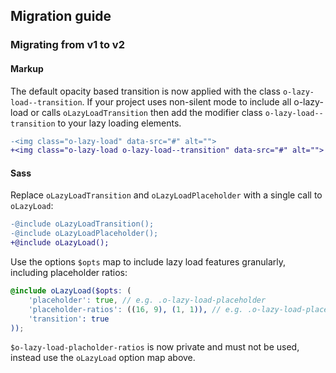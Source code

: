## Migration guide

### Migrating from v1 to v2

#### Markup

The default opacity based transition is now applied with the class `o-lazy-load--transition`. If your project uses non-silent mode to include all o-lazy-load or calls `oLazyLoadTransition` then add the modifier class `o-lazy-load--transition` to your lazy loading elements.

```diff
-<img class="o-lazy-load" data-src="#" alt="">
+<img class="o-lazy-load o-lazy-load--transition" data-src="#" alt="">
```

#### Sass

Replace `oLazyLoadTransition` and `oLazyLoadPlaceholder` with a single call to `oLazyLoad`:

```diff
-@include oLazyLoadTransition();
-@include oLazyLoadPlaceholder();
+@include oLazyLoad();
```

Use the options `$opts` map to include lazy load features granularly, including placeholder ratios:

```scss
@include oLazyLoad($opts: (
    'placeholder': true, // e.g. .o-lazy-load-placeholder
    'placeholder-ratios': ((16, 9), (1, 1)), // e.g. .o-lazy-load-placeholder--16x9
    'transition': true
));
```

`$o-lazy-load-placholder-ratios` is now private and must not be used, instead use the `oLazyLoad` option map above.
